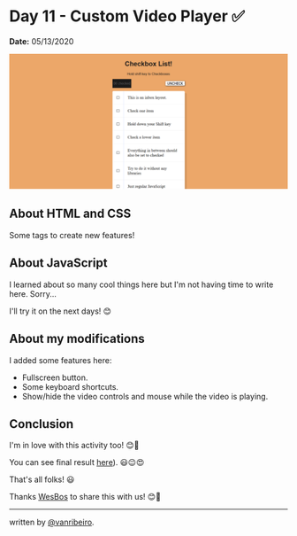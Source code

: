 # Day 11 - Custom Video Player ✅

**Date:** 05/13/2020

![Array Cardio](./../../images/challenges/10-hold-shift-and-check-checkboxes.png)

## About HTML and CSS

Some tags to create new features!

## About JavaScript

I learned about so many cool things here but I'm not having time to write here. Sorry... 

I'll try it on the next days! 😊

## About my modifications

I added some features here:

- Fullscreen button.
- Some keyboard shortcuts.
- Show/hide the video controls and mouse while the video is playing.

## Conclusion

I'm in love with this activity too! 😊💖

You can see final result [here](https://vanribeiro-30daysofjavascript.netlify.app/challenge-files/11%20-%20custom%20video%20player/)). 😃😉😍

That's all folks! 😃

Thanks [WesBos](https://github.com/wesbos) to share this with us! 😊💖

---

written by [@vanribeiro](https://github.com/vanribeiro).